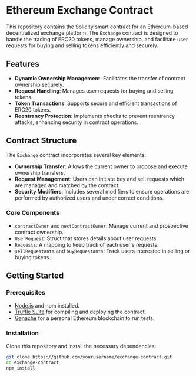 # Ethereum Exchange Contract

This repository contains the Solidity smart contract for an Ethereum-based decentralized exchange platform. The `Exchange` contract is designed to handle the trading of ERC20 tokens, manage ownership, and facilitate user requests for buying and selling tokens efficiently and securely.

## Features

- **Dynamic Ownership Management**: Facilitates the transfer of contract ownership securely.
- **Request Handling**: Manages user requests for buying and selling tokens.
- **Token Transactions**: Supports secure and efficient transactions of ERC20 tokens.
- **Reentrancy Protection**: Implements checks to prevent reentrancy attacks, enhancing security in contract operations.

## Contract Structure

The `Exchange` contract incorporates several key elements:

- **Ownership Transfer**: Allows the current owner to propose and execute ownership transfers.
- **Request Management**: Users can initiate buy and sell requests which are managed and matched by the contract.
- **Security Modifiers**: Includes several modifiers to ensure operations are performed by authorized users and under correct conditions.

### Core Components

- `contractOwner` and `nextContractOwner`: Manage current and prospective contract ownership.
- `UserRequest`: Struct that stores details about user requests.
- `Requests`: A mapping to keep track of each user's requests.
- `sellRequestants` and `buyRequestants`: Track users interested in selling or buying tokens.

## Getting Started

### Prerequisites

- [Node.js](https://nodejs.org/en/download/) and npm installed.
- [Truffle Suite](https://www.trufflesuite.com/truffle) for compiling and deploying the contract.
- [Ganache](https://www.trufflesuite.com/ganache) for a personal Ethereum blockchain to run tests.

### Installation

Clone this repository and install the necessary dependencies:

```bash
git clone https://github.com/yourusername/exchange-contract.git
cd exchange-contract
npm install
